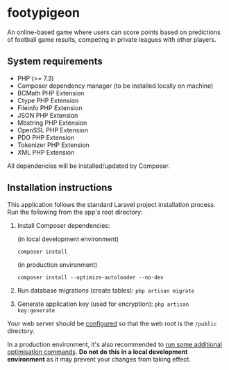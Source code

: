 # footypigeon
An online-based game where users can score points based on predictions of football game results, competing in private leagues with other players.

## System requirements
* PHP (>= 7.3)
* Composer dependency manager (to be installed locally on machine)
* BCMath PHP Extension
* Ctype PHP Extension
* Fileinfo PHP Extension
* JSON PHP Extension
* Mbstring PHP Extension
* OpenSSL PHP Extension
* PDO PHP Extension
* Tokenizer PHP Extension
* XML PHP Extension

All dependencies will be installed/updated by Composer.

## Installation instructions
This application follows the standard Laravel project installation process. Run the following from the app's root directory:
1. Install Composer dependencies:

    (in local development environment)
    
    `composer install`

    (in production environment)
    
    `composer install --optimize-autoloader --no-dev`
2. Run database migrations (create tables):
    `php artisan migrate`
3. Generate application key (used for encryption):
    `php artisan key:generate`

Your web server should be [configured](https://laravel.com/docs/master/deployment#server-configuration) so that the web root is the `/public` directory.

In a production environment, it's also recommended to [run some additional optimisation commands](https://laravel.com/docs/master/deployment#optimization). **Do not do this in a local development environment** as it may prevent your changes from taking effect.
